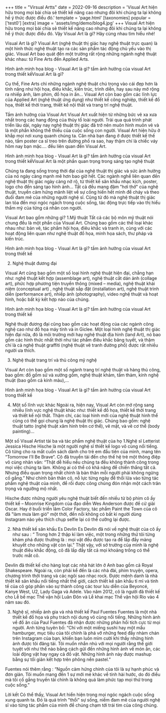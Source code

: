+++
title = "Virsual Artts"
date = 2022-09-16
description = 'Visual Art hiện hữu trong mọi bài chia sẻ thiết kế nâng cao nhưng đôi khi chúng ta lại không hề ý thức được điều đó.'
template = 'page.html'
[taxonomies]
popular =['test0']
[extra]
image = 'assets/img/demo/blog4.jpg'
+++
Visual Art hiện hữu trong mọi bài chia sẻ thiết kế nâng cao nhưng đôi khi chúng ta lại không hề ý thức được điều đó. Vậy Visual Art là gì? Hãy cùng nhau tìm hiểu nhé!

Visual Art là gì?
Visual Art (nghệ thuật thị giác hay nghệ thuật trực quan) là một hình thức nghệ thuật tạo ra các sản phẩm tác động chủ yếu vào thị giác. Visual Art bao quát đến một trường rất rộng những ngành nghệ thuật khác nhau: từ Fine Arts đến Applied Arts.

Hình ảnh minh họa blog - Visual  Art là gì? tầm ảnh hưởng của visual  Art trong thiết kếVisual Art là gì?

Cụ thể, Fine Arts chỉ những ngành nghệ thuật chú trọng vào cái đẹp hơn là tính năng như hội họa, điêu khắc, kiến trúc, trình diễn, hay sau này mở rộng ra nhiếp ảnh, làm phim, đồ họa in ấn… Visual Art còn bao gồm các lĩnh lực của Applied Art (nghệ thuật ứng dụng) như thiết kế công nghiệp, thiết kế đồ họa, thiết kế thời trang, thiết kế nội thất và trang trí nghệ thuật.

Tầm ảnh hưởng của Visual Art
Visual Art xuất hiện từ những bức vẽ xa xưa nhất trong các hang động của thủy tổ loài người. Trải qua quá trình phát triển lâu dài, ngày nay nghệ thuật thị giác đã trở nên muôn hình muôn vẻ và là một phần không thể thiếu của cuộc sống con người. Visual Art hiện hữu ở khắp mọi nơi xung quanh chúng ta. Căn nhà bạn đang ở được thiết kế thế nào, tấm poster ca sĩ treo trên đường phố ra sao, hay thậm chí là chiếc váy hôm nay bạn mặc.... đều liên quan đến Visual Art. 

Hình ảnh minh họa blog - Visual  Art là gì? tầm ảnh hưởng của visual  Art trong thiết kếVisual Art là một phần quan trọng trong sáng tạo nghệ thuật

Chúng ta đang sống trong thời đại của nghệ thuật thị giác và sức ảnh hưởng của nó ngày càng mạnh mẽ hơn bao giờ hết. Các ngành nghề liên quan đến nghệ thuật thị giác ngày càng nở rộ, từ thiết kế sân khấu nhạc kịch, poster, logo cho đến sáng tạo hình ảnh… Tất cả đều mang đậm "hơi thở" của nghệ thuật, truyền cảm hứng mãnh liệt về sự cống hiến hết mình để cháy và theo đuổi đam mê của những người nghệ sĩ. Cũng từ đó mà nghệ thuật thị giác lan tỏa đến mọi ngóc ngách trong cuộc sống, tác động trực tiếp vào thị hiểu thẩm mỹ của từng cá nhân con người.

Visual Art bao gồm những gì?
1.Mỹ thuật
Tất cả các bộ môn mỹ thuật nói chung đều là một phần của Visual Art. Chúng bao gồm các thể loại khác nhau như: bản vẽ, tác phẩm hội họa, điêu khắc và tranh in, cùng với các hoạt động liên quan như nghệ thuật đồ họa, minh họa sách, thư pháp và kiến trúc.

Hình ảnh minh họa blog - Visual  Art là gì? tầm ảnh hưởng của visual  Art trong thiết kế

2. Nghệ thuật đương đại


Visual Art cũng bao gồm một số loại hình nghệ thuật hiện đại, chẳng hạn như: nghệ thuật kết hợp (assemblage art), nghệ thuật cắt dán ảnh (collage art), phức hợp phương tiện truyền thông (mixed – media), nghệ thuật khái niệm (conceptual art) , nghệ thuật sắp đặt (installation art), nghệ thuật trình diễn (performance art), nhiếp ảnh (photography), video nghệ thuật và hoạt hình, hoặc bất kỳ kết hợp nào của chúng. 

Hình ảnh minh họa blog - Visual  Art là gì? tầm ảnh hưởng của visual  Art trong thiết kế

Nghệ thuật đương đại cũng bao gồm các hoạt động của các ngành công nghệ cao như đồ họa máy tính và in Giclee. Một loại hình nghệ thuật thị giác hiện đại nữa, đó là môi trường mới hay nghệ thuật địa hình (land Art), nó bao gồm các hình thức nhất thời như tác phẩm điêu khắc băng tuyết, và thậm chí là cả nghệ thuật graffiti (nghệ thuật vẽ tranh đường phố) được rất nhiều người ưa thích.

3. Nghệ thuật trang trí và thủ công mỹ nghệ


Visual Art còn bao gồm một số ngành trang trí nghệ thuật và hàng thủ công, bao gồm: đồ gốm sứ và xưởng gốm, nghệ thuật khảm, tấm thảm, kính nghệ thuật (bao gồm cả kính màu),...

Hình ảnh minh họa blog - Visual  Art là gì? tầm ảnh hưởng của visual  Art trong thiết kế

4. Một số lĩnh vực khác
Ngoài ra, hiện nay, Visual Art còn mở rộng sang nhiều lĩnh vực nghệ thuật khác như: thiết kế đồ họa, thiết kế thời trang và thiết kế nội thất. Thậm chí, các loại hình mới của nghệ thuật hình thể cũng có thể gọi chung là nghệ thuật thị giác. Chúng bao gồm: nghệ thuật tatto (nghệ thuật xăm hình trên cơ thể), vẽ mặt, và vẽ cơ thể (body painting)...

Một số Visual Artist tài ba và tác phẩm nghệ thuật của họ
1.Nghệ sĩ Letterist Jessica Hische
Hische là một người nghệ sĩ thiết kế logo vô cùng nổi tiếng. Cô từng cho ra mắt cuốn sách dành cho trẻ em đầu tiên của mình, mang tên “Tomorrow I’ll Be Brave”. Cô đã truyền tải đến cho thế hệ trẻ một thông điệp vô cùng nhân văn: “Thật dễ hiểu nếu chúng ta đều không thành công trong mọi việc chúng ta làm. Không ai có thể có khả năng để chiến thắng tất cả. Nhưng điều quan trọng nhất chính là bản thân mỗi người phải không ngừng cố gắng.” Như chính bản thân cô, nỗ lực từng ngày để thổi lửa vào từng tác phẩm nghệ thuật của mình, để rồi được công chúng đón nhận một cách trân trọng và ngưỡng mộ nhất. 

Hische được những người yêu nghệ thuật biết đến nhiều từ bộ phim cô ấy thiết kế – Moonrise Kingdom của đạo diễn Wes Anderson được đề cử giải Oscar. Hay ở buổi triển lãm Color Factory, tác phẩm Paint the Town của cô đã "làm mưa làm gió" một thời, đến nỗi không có bất kì người dùng Instagram nào yêu thích chụp selfie lại có thể cưỡng lại được. 

2. Nhà thiết kế sân khấu Es Devlin
Es Devlin đã nói về nghệ thuật của cô ấy như sau : “ Trong hơn 2 thập kỉ làm việc, một trong những thứ tôi từng khám phá được thường là : mọi vật đều được tạo ra để lấp đầy mảng khuyết cho những vật còn lại.” Thật vậy, với sở trường của mình là nghệ thuật điêu khắc động, cô đã lấp đầy tất cả mọi khoảng trống có thể trước mắt cô.

Devlin đã thiết kế cho hàng loạt các nhà hát lớn ở Anh bao gồm cả Royal Shakespeare. Ngoài ra, còn phải kể đến là các nhà đài, phim truyện, opera, chương trình thời trang và các ngôi sao nhạc rock. Được mệnh danh là nhà thiết kế sân khấu nổi tiếng nhất thế giới, cách thiết kế sân khấu tỉ mỉ và tinh tế của cô góp phần vào sự thành công các tour lưu diễn của Beyoncé, Kanye West, U2, Lady Gaga và Adele. Vào năm 2012, cô là người đã thiết kế cho Lễ bế mạc Thế vận hội Luân Đôn và Lễ khai mạc Thế vận hội Rio vào 4 năm sau đó.

3. Nghệ sĩ, nhiếp ảnh gia và nhà thiết kế Paul Fuentes
Fuentes là một nhà thiết kế đồ họa và phụ trách nội dung vô cùng nổi tiếng. Những hình ảnh về đồ ăn của Paul Fuentes đã nhận được những phản hồi tích cực từ mọi người. Anh từng tuyên bố: “Chỉ với một miếng sushi hay một mẩu hamburger, mục tiêu của tôi chính là phá vỡ những feed đầy nhàm chán trên Instagram của bạn, khiến bạn luôn mỉm cười khi thấy những hình ảnh được tôi đăng tải. Tôi muốn nhắn nhủ với mọi người rằng thế giới tuyệt vời như thế nào bằng cách gửi đến những hình ảnh về món ăn, các loài động vật hay ngay cả đồ vật. Những hình ảnh này được mashup bằng sự tối giản kết hợp trên phông nền pastel.”

Fuentes nói thêm rằng : “Nguồn cảm hứng chính của tôi là sự hạnh phúc và đơn giản. Tôi muốn mang đến 1 sự mới mẻ khác về tính hài hước, do đó điều mà tôi cố gắng truyền tải chính là không quá làm phức tạp mọi thứ trong cuộc sống.”

Lời kết
Có thể thấy, Visual Art hiển hiện trong mọi ngóc ngách cuộc sống xung quanh ta. Đó là quá trình "thổi" sự sống, niềm đam mê của người nghệ sĩ vào từng tác phẩm của mình để chúng chạm tới trái tim của công chúng. 

